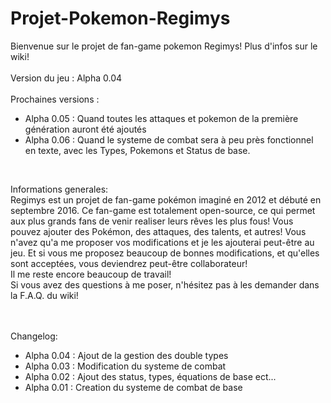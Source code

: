 # Projet-Pokemon-Regimys
Bienvenue sur le projet de fan-game pokemon Regimys! Plus d'infos sur le wiki!<br/>
<br/>Version du jeu : Alpha 0.04<br/><br/>
Prochaines versions :<ul>
<li>Alpha 0.05 : Quand toutes les attaques et pokemon de la première génération auront été ajoutés</li>
<li>Alpha 0.06 : Quand le systeme de combat sera à peu près fonctionnel en texte, avec les Types, Pokemons et Status de base.</li></ul><br/>

Informations generales:<br/>
Regimys est un projet de fan-game pokémon imaginé en 2012 et débuté en septembre 2016. 
Ce fan-game est totalement open-source, ce qui permet aux plus grands fans de venir realiser leurs rêves les plus fous! 
Vous pouvez ajouter des Pokémon, des attaques, des talents, et autres! 
Vous n'avez qu'a me proposer vos modifications et je les ajouterai peut-être au jeu. 
Et si vous me proposez beaucoup de bonnes modifications, et qu'elles sont acceptées, vous deviendrez peut-être collaborateur!<br/>
Il me reste encore beaucoup de travail!<br/>
Si vous avez des questions à me poser, n'hésitez pas à les demander dans la F.A.Q. du wiki!<br/><br/><br/>

Changelog:
<ul>
<li>Alpha 0.04 : Ajout de la gestion des double types</li>
<li>Alpha 0.03 : Modification du systeme de combat</li>
<li>Alpha 0.02 : Ajout des status, types, équations de base ect...</li>
<li>Alpha 0.01 : Creation du systeme de combat de base</li>
</ul>
